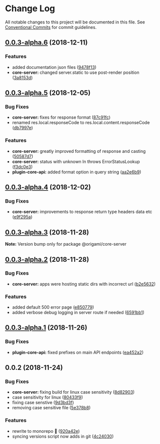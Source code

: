# Change Log

All notable changes to this project will be documented in this file.
See [Conventional Commits](https://conventionalcommits.org) for commit guidelines.

## [0.0.3-alpha.6](https://github.com/origami-cms/core/tree/master/packages/core-lib/compare/v0.0.3-alpha.5...v0.0.3-alpha.6) (2018-12-11)


### Features

* added documentation json files ([9478f13](https://github.com/origami-cms/core/tree/master/packages/core-lib/commit/9478f13))
* **core-server:** changed server.static to use post-render position ([3a8153d](https://github.com/origami-cms/core/tree/master/packages/core-lib/commit/3a8153d))





## [0.0.3-alpha.5](https://github.com/origami-cms/core/tree/master/packages/core-lib/compare/v0.0.3-alpha.4...v0.0.3-alpha.5) (2018-12-05)


### Bug Fixes

* **core-server:** fixes for response format ([87c91fc](https://github.com/origami-cms/core/tree/master/packages/core-lib/commit/87c91fc))
* renamed res.local.responseCode to res.local.content.responseCode ([db7997e](https://github.com/origami-cms/core/tree/master/packages/core-lib/commit/db7997e))


### Features

* **core-server:** greatly improved formatting of response and casting ([50587d7](https://github.com/origami-cms/core/tree/master/packages/core-lib/commit/50587d7))
* **core-server:** status with unknown ln throws ErrorStatusLookup ([f3dc0e3](https://github.com/origami-cms/core/tree/master/packages/core-lib/commit/f3dc0e3))
* **plugin-core-api:** added format option in query string ([aa2e6b9](https://github.com/origami-cms/core/tree/master/packages/core-lib/commit/aa2e6b9))





## [0.0.3-alpha.4](https://github.com/origami-cms/core/tree/master/packages/core-lib/compare/v0.0.3-alpha.3...v0.0.3-alpha.4) (2018-12-02)


### Bug Fixes

* **core-server:** improvements to response return type headers data etc ([e9f295a](https://github.com/origami-cms/core/tree/master/packages/core-lib/commit/e9f295a))





## [0.0.3-alpha.3](https://github.com/origami-cms/core/tree/master/packages/core-lib/compare/v0.0.3-alpha.2...v0.0.3-alpha.3) (2018-11-28)

**Note:** Version bump only for package @origami/core-server





## [0.0.3-alpha.2](https://github.com/origami-cms/core/tree/master/packages/core-lib/compare/v0.0.3-alpha.1...v0.0.3-alpha.2) (2018-11-28)


### Bug Fixes

* **core-server:** apps were hosting static dirs with incorrect url ([b2e5632](https://github.com/origami-cms/core/tree/master/packages/core-lib/commit/b2e5632))


### Features

* added default 500 error page ([e850779](https://github.com/origami-cms/core/tree/master/packages/core-lib/commit/e850779))
* added verbose debug logging in server route if needed ([6591bb1](https://github.com/origami-cms/core/tree/master/packages/core-lib/commit/6591bb1))





## [0.0.3-alpha.1](https://github.com/origami-cms/core/tree/master/packages/core-lib/compare/v0.0.3-alpha.0...v0.0.3-alpha.1) (2018-11-26)


### Bug Fixes

* **plugin-core-api:** fixed prefixes on main API endpoints ([ea452a2](https://github.com/origami-cms/core/tree/master/packages/core-lib/commit/ea452a2))





## 0.0.2 (2018-11-24)


### Bug Fixes

* **core-server:** fixing build for linux case sensitivity ([8d82903](https://github.com/origami-cms/core/tree/master/packages/core-lib/commit/8d82903))
* case sensitivity for linux ([80433f9](https://github.com/origami-cms/core/tree/master/packages/core-lib/commit/80433f9))
* fixing case senstive ([9d3bd3f](https://github.com/origami-cms/core/tree/master/packages/core-lib/commit/9d3bd3f))
* removing case sensitive file ([5e378b8](https://github.com/origami-cms/core/tree/master/packages/core-lib/commit/5e378b8))


### Features

* rewrite to monorepo 🎉 ([920a42e](https://github.com/origami-cms/core/tree/master/packages/core-lib/commit/920a42e))
* syncing versions script now adds in git ([4c24030](https://github.com/origami-cms/core/tree/master/packages/core-lib/commit/4c24030))
